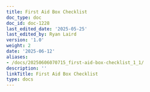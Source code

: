 ```yaml
---
title: First Aid Box Checklist
doc_type: doc
doc_id: doc-1228
last_edited_date: '2025-05-25'
last_edited_by: Ryan Laird
version: '1.0'
weight: 2
date: '2025-06-12'
aliases:
- /docs/20250606070715_first-aid-box-checklist_1_1/
description: ''
linkTitle: First Aid Box Checklist
type: docs
---
```


